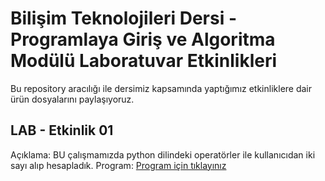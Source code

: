 # Bilişim Teknolojileri Dersi - Programlaya Giriş ve Algoritma Modülü Laboratuvar Etkinlikleri
Bu repository aracılığı ile dersimiz kapsamında yaptığımız etkinliklere dair ürün dosyalarını paylaşıyoruz.
## LAB - Etkinlik 01
Açıklama: BU çalışmamızda python dilindeki operatörler ile kullanıcıdan iki sayı alıp hesapladık.
Program: [Program için tıklayınız](https://github.com/arifeymen/PGA2028C/blob/main/Python%20Hesap%20Makinesi.py)
